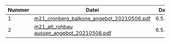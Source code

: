 | Nummer | Datei | Datum | Thema |
| -------|--|--|--|
| 1       | [m21_cronberg_balkone_angebot_20210506.pdf](https://github.com/Mozart21/Angebote/blob/main/m21_cronberg_balkone_angebot_20210506.pdf)  | 6.5.2021| Balkone |
| 2       | [m21_atl_rohbau aussen_angebot_20210506.pdf](https://github.com/Mozart21/Angebote/blob/main/m21_atl_rohbau%20aussen_angebot_20210506.pdf) | 6.5.2021 | Hof |



